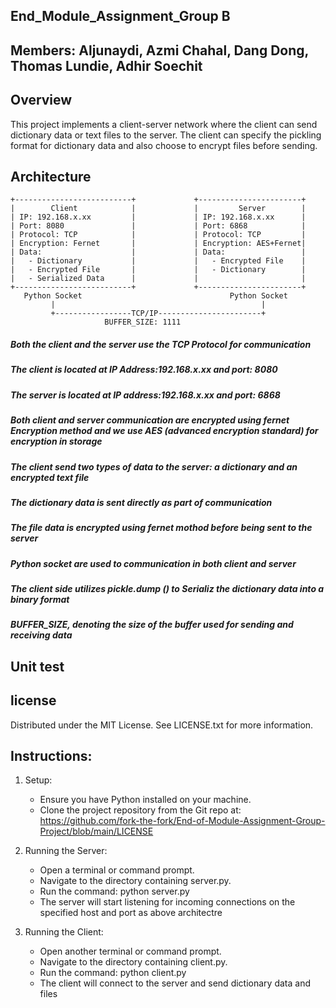 ## End_Module_Assignment_Group B
## Members: Aljunaydi, Azmi Chahal, Dang Dong, Thomas Lundie, Adhir Soechit

## Overview
This project implements a client-server network where the client can send dictionary data or text files to the server. 
The client can specify the pickling format for dictionary data and also choose to encrypt files before sending.

## Architecture

    +--------------------------+             +-----------------------+
    |        Client            |             |         Server        |
    | IP: 192.168.x.xx         |             | IP: 192.168.x.xx      |
    | Port: 8080               |             | Port: 6868            |
    | Protocol: TCP            |             | Protocol: TCP         |
    | Encryption: Fernet       |             | Encryption: AES+Fernet|
    | Data:                    |             | Data:                 |
    |   - Dictionary           |             |   - Encrypted File    |
    |   - Encrypted File       |             |   - Dictionary        |
    |   - Serialized Data      |             |                       |
    +--------------------------+             +-----------------------+
       Python Socket                                 Python Socket
             |                                              |
             +-----------------TCP/IP-----------------------+
                         BUFFER_SIZE: 1111               

##### Both the client and the server use the TCP Protocol for communication
##### The client is located at IP Address:192.168.x.xx and port: 8080
##### The server is located at IP address:192.168.x.xx and port: 6868
##### Both client and server communication are encrypted using fernet Encryption method and we use AES (advanced encryption standard) for encryption in storage
##### The client send two types of data to the server: a dictionary and an encrypted text file
##### The dictionary data is sent directly as part of communication
##### The file data is encrypted using fernet mothod before being sent to the server
##### Python socket are used to communication in both client and server
##### The client side utilizes pickle.dump () to Serializ the dictionary data into a binary format
##### BUFFER_SIZE, denoting the size of the buffer used for sending and receiving data

## Unit test

## license 
Distributed under the MIT License. See LICENSE.txt for more information.

## Instructions:
1. Setup:
   - Ensure you have Python installed on your machine.
   - Clone the project repository from the Git repo at: https://github.com/fork-the-fork/End-of-Module-Assignment-Group-Project/blob/main/LICENSE

2. Running the Server:
   - Open a terminal or command prompt.
   - Navigate to the directory containing server.py.
   - Run the command: python server.py
   - The server will start listening for incoming connections on the specified host and port as above architectre

3. Running the Client:
   - Open another terminal or command prompt.
   - Navigate to the directory containing client.py.
   - Run the command: python client.py
   - The client will connect to the server and send dictionary data and files
